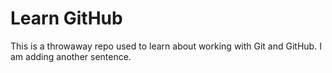 # Learn GitHub

This is a throwaway repo used to learn about working with Git and GitHub.
I am adding another sentence.
